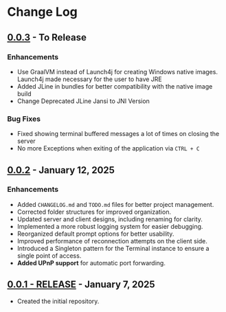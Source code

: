 # Change Log

## [0.0.3](https://github.com/FelipeKobra/JMessenger/tree/v0.0.3) - To Release

### Enhancements

- Use GraalVM instead of Launch4j for creating Windows native images. Launch4j made necessary for the user to have JRE
- Added JLine in bundles for better compatibility with the native image build
- Change Deprecated JLine Jansi to JNI Version

### Bug Fixes

- Fixed showing terminal buffered messages a lot of times on closing the server
- No more Exceptions when exiting of the application via `CTRL + C`

## [0.0.2](https://github.com/FelipeKobra/JMessenger/tree/v0.0.2) - January 12, 2025

### Enhancements

- Added `CHANGELOG.md` and `TODO.md` files for better project management.
- Corrected folder structures for improved organization.
- Updated server and client designs, including renaming for clarity.
- Implemented a more robust logging system for easier debugging.
- Reorganized default prompt options for better usability.
- Improved performance of reconnection attempts on the client side.
- Introduced a Singleton pattern for the Terminal instance to ensure a single point of access.
- **Added UPnP support** for automatic port forwarding.

## [0.0.1 - RELEASE](https://github.com/FelipeKobra/JMessenger/tree/v0.0.1) - January 7, 2025

- Created the initial repository.
